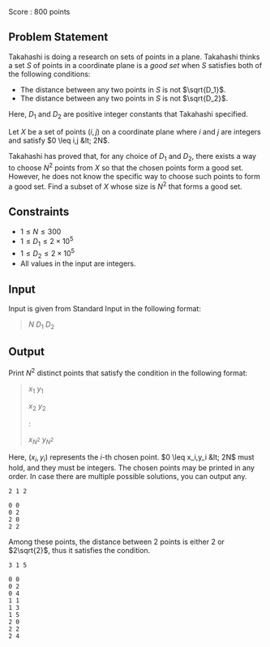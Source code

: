 Score : $800$ points

## Problem Statement

Takahashi is doing a research on sets of points in a plane.
Takahashi thinks a set $S$ of points in a coordinate plane is a *good set* when $S$ satisfies both of the following conditions:

- The distance between any two points in $S$ is not $\sqrt{D_1}$.
- The distance between any two points in $S$ is not $\sqrt{D_2}$.

Here, $D_1$ and $D_2$ are positive integer constants that Takahashi specified.

Let $X$ be a set of points $(i,j)$ on a coordinate plane where $i$ and $j$ are integers and satisfy $0 \leq i,j &lt; 2N$.

Takahashi has proved that, for any choice of $D_1$ and $D_2$, there exists a way to choose $N^2$ points from $X$ so that the chosen points form a good set.
However, he does not know the specific way to choose such points to form a good set.
Find a subset of $X$ whose size is $N^2$ that forms a good set.

## Constraints

- $1 \leq N \leq 300$
- $1 \leq D_1 \leq 2 \times 10^5$
- $1 \leq D_2 \leq 2 \times 10^5$
- All values in the input are integers.

## Input

Input is given from Standard Input in the following format:

> $N$ $D_1$ $D_2$

## Output

Print $N^2$ distinct points that satisfy the condition in the following format:

> $x_1$ $y_1$
> 
> $x_2$ $y_2$
> 
> :
> 
> $x_{N^2}$ $y_{N^2}$

Here, $(x_i,y_i)$ represents the $i$-th chosen point.
$0 \leq x_i,y_i &lt; 2N$ must hold, and they must be integers.
The chosen points may be printed in any order.
In case there are multiple possible solutions, you can output any.

```input1
2 1 2
```

```output1
0 0
0 2
2 0
2 2
```

Among these points, the distance between $2$ points is either $2$ or $2\sqrt{2}$, thus it satisfies the condition.

```input2
3 1 5
```

```output2
0 0
0 2
0 4
1 1
1 3
1 5
2 0
2 2
2 4
```